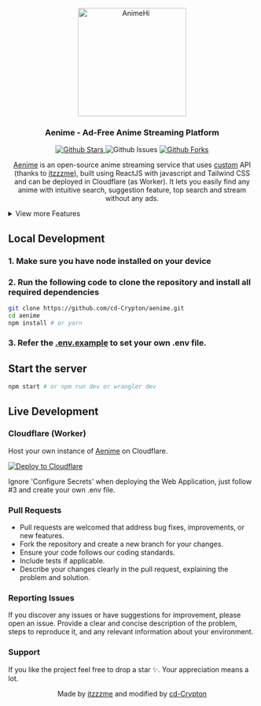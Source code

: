 <p align="center">
  <div align="center">
    <a href="https://aenime.qzz.io/">
      <img alt="AnimeHi" src="https://raw.githubusercontent.com/cd-Crypton/aenime/refs/heads/main/public/logo.png" width="220"/>
    </a>
  </div>
    <h3 align="center">Aenime - Ad-Free Anime Streaming Platform</h3>
    <p align="center">
  <a href="https://github.com/cd-Crypton/aenime">
      <img src="https://img.shields.io/github/stars/cd-Crypton/aenime" alt="Github Stars">
    </a>
      <img src="https://img.shields.io/github/issues/cd-Crypton/aenime" alt="Github Issues">
     <a href="https://github.com/cd-Crypton/aenime">
      <img src="https://img.shields.io/github/forks/cd-Crypton/aenime" alt="Github Forks" />
    </a>
</p>
</p>
<p align="center">
    <a href="https://aenime.qzz.io">Aenime</a> is an open-source anime streaming service that uses <a href="https://github.com/carlodandan/aesthetic-anime-api">custom</a> API (thanks to <a href="https://github.com/itzzzme/aesthetic-anime-api">itzzzme</a>), built using ReactJS with javascript and Tailwind CSS and can be deployed in Cloudflare (as Worker). It lets you easily find any anime with intuitive search, suggestion feature, top search and stream without any ads.
 </p>

<details>
<summary>View more Features</summary>

### General

- Sub Anime support
- Dub Anime support
- User-friendly interface
- Mobile responsive
- Fast page load
- Character & Voice Actors

### Watch Page

- Related Animes
- Recommended Animes
- Available seasons
- Estimated schedule of upcoming episodes
- **Player**
  - Autoplay
  - Autoskip intro/outro
  - Autonext

</details>

## Local Development

### 1. Make sure you have node installed on your device

### 2. Run the following code to clone the repository and install all required dependencies

```bash
git clone https://github.com/cd-Crypton/aenime.git
cd aenime
npm install # or yarn
```

### 3. Refer the <a href="https://github.com/itzzzme/zenime/blob/main/.env.example">.env.example</a> to set your own .env file.

## Start the server

```bash
npm start # or npm run dev or wrangler dev
```

## Live Development

### Cloudflare (Worker)

Host your own instance of <a href="aenime.qzz.io">Aenime</a>  on Cloudflare.

[![Deploy to Cloudflare](https://deploy.workers.cloudflare.com/button)](https://deploy.workers.cloudflare.com/?url=https://github.com/cd-Crypton/aenime)

Ignore 'Configure Secrets' when deploying the Web Application, just follow #3 and create your own .env file.

### Pull Requests

- Pull requests are welcomed that address bug fixes, improvements, or new features.
- Fork the repository and create a new branch for your changes.
- Ensure your code follows our coding standards.
- Include tests if applicable.
- Describe your changes clearly in the pull request, explaining the problem and solution.

 ### Reporting Issues

If you discover any issues or have suggestions for improvement, please open an issue. Provide a clear and concise description of the problem, steps to reproduce it, and any relevant information about your environment.

### Support

 If you like the project feel free to drop a star ✨. Your appreciation means a lot.

<p align="center" style="text-decoration: none;">Made by <a href="https://github.com/itzzzme" tarGET="_blank">itzzzme</a> and modified by <a href="https://github.com/cd-Crypton" target="_blank">cd-Crypton</a>
</p>
